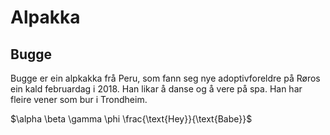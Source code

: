 # Alpakka
## Bugge
Bugge er ein alpkakka frå Peru, som fann seg nye adoptivforeldre på Røros ein kald februardag i 2018. Han likar å danse og å vere på spa. 
Han har fleire vener som bur i Trondheim. 

$\alpha \beta \gamma \phi \frac{\text{Hey}}{\text{Babe}}$
